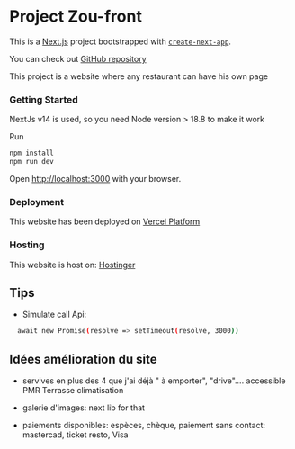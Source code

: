 # Project Zou-front

This is a [Next.js](https://nextjs.org/) project bootstrapped with [`create-next-app`](https://github.com/vercel/next.js/tree/canary/packages/create-next-app).

You can check out [GitHub repository](https://github.com/NicolasDutour/Zou-front)

This project is a website where any restaurant can have his own page

### Getting Started

NextJs v14 is used, so you need Node version > 18.8 to make it work

Run

```bash
npm install
npm run dev
```

Open [http://localhost:3000](http://localhost:3000) with your browser.

### Deployment

This website has been deployed on [Vercel Platform](https://vercel.com)

### Hosting

This website is host on: [Hostinger](https://www.hostinger.fr/)

## Tips
- Simulate call Api:
```bash
  await new Promise(resolve => setTimeout(resolve, 3000))
```

## Idées amélioration du site
- servives en plus des 4 que j'ai déjà " à emporter", "drive"....
  accessible PMR
  Terrasse
  climatisation

- galerie d'images: next lib for that

- paiements disponibles: espèces, chèque, paiement sans contact: mastercad, ticket resto, Visa